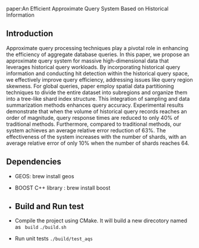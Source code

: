 paper:An Efficient Approximate Query System Based on Historical Information

## Introduction
Approximate query processing techniques play a pivotal role in enhancing the efficiency of aggregate database queries. In this paper, we propose an approximate query system for massive high-dimensional data that leverages historical query workloads. By incorporating historical query information and conducting hit detection within the historical query space, we effectively improve query efficiency, addressing issues like query region skewness. For global queries, paper employ spatial data partitioning techniques to divide the entire dataset into subregions and organize them into a tree-like shard index structure. This integration of sampling and data summarization methods enhances query accuracy. Experimental results demonstrate that when the volume of historical query records reaches an order of magnitude, query response times are reduced to only 40% of traditional methods. Furthermore, compared to traditional methods, our system achieves an average relative error reduction of 63%. The effectiveness of the system increases with the number of shards, with an average relative error of only 10% when the number of shards reaches 64.

## Dependencies 
- GEOS: brew install geos
- BOOST C++ library : brew install boost

- ## Build and Run test
- Compile the project using CMake. It will build a new direcotory named as ``` build```
  ```./build.sh ```
- Run unit tests 
  ``` ./build/test_aqs ```
  
